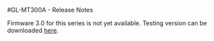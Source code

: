 #GL-MT300A - Release Notes



Firmware 3.0 for this series is not yet available. Testing version can be downloaded <a href="http://download.gl-inet.com/firmware/mt300a/testing/" target="_blank">here</a>.
